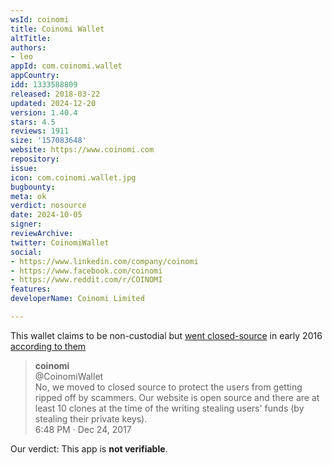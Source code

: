 ```yaml
---
wsId: coinomi
title: Coinomi Wallet
altTitle: 
authors:
- leo
appId: com.coinomi.wallet
appCountry: 
idd: 1333588809
released: 2018-03-22
updated: 2024-12-20
version: 1.40.4
stars: 4.5
reviews: 1911
size: '157083648'
website: https://www.coinomi.com
repository: 
issue: 
icon: com.coinomi.wallet.jpg
bugbounty: 
meta: ok
verdict: nosource
date: 2024-10-05
signer: 
reviewArchive: 
twitter: CoinomiWallet
social:
- https://www.linkedin.com/company/coinomi
- https://www.facebook.com/coinomi
- https://www.reddit.com/r/COINOMI
features: 
developerName: Coinomi Limited

---
```


This wallet claims to be non-custodial but
[went closed-source](https://github.com/bitcoin-dot-org/bitcoin.org/issues/1622)
in early 2016
[according to them](https://twitter.com/CoinomiWallet/status/945048682927394817)

> **coinomi**<br>
  @CoinomiWallet<br>
  No, we moved to closed source to protect the users from getting ripped off by
  scammers. Our website is open source and there are at least 10 clones at the
  time of the writing stealing users' funds (by stealing their private keys).<br>
  6:48 PM · Dec 24, 2017

Our verdict: This app is **not verifiable**.
